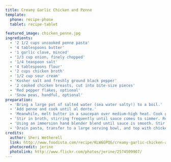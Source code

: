 ```yaml
---
title: Creamy Garlic Chicken and Penne
template:
  phone: recipe-phone
  tablet: recipe-tablet

featured_image: chicken_penne.jpg
ingredients:
  - '2 1/2 cups uncooked penne pasta'
  - '4 tablespoons butter'
  - '1 garlic clove, minced'
  - '1/3 cup onion, finely chopped'
  - '1/4 teaspoon salt'
  - '4 tablespoons flour'
  - '2 cups chicken broth'
  - '1/2 cup sour cream'
  - 'Kosher salt and freshly ground black pepper'
  - '2 cooked chicken breasts, cut into bite-size pieces'
  - 'Red pepper flakes, optional'
  - 'Snow peas, handful, optional'
preparation:
  - 'Bring a large pot of salted water (sea water salty!) to a boil.'
  - 'Add penne and cook until al dente.'
  - 'Meanwhile, melt butter in a saucepan over medium-high heat. Cook garlic and onions until onions have softened. Add flour and cook 1 to 2 minutes, stirring constantly. Season with salt and pepper.'
  - 'Stir in broth, stirring frequently until sauce comes to simmer. Remove from heat.'
  - 'Using an immersion hand blender blend until sauce is smooth. Stir in sour cream.'
  - 'Drain pasta, transfer to a large serving bowl, and top with chicken. Pour sauce over pasta, toss in a handful of snow peas and red pepper flakes, and toss well.'
credits:
  author: Sheri Wetherell
  link: http://www.foodista.com/recipe/KLW6GPQG/creamy-garlic-chicken-and-penne
  photocredit: jerine
  photolink: http://www.flickr.com/photos/jerine/2574509907/
---
```


